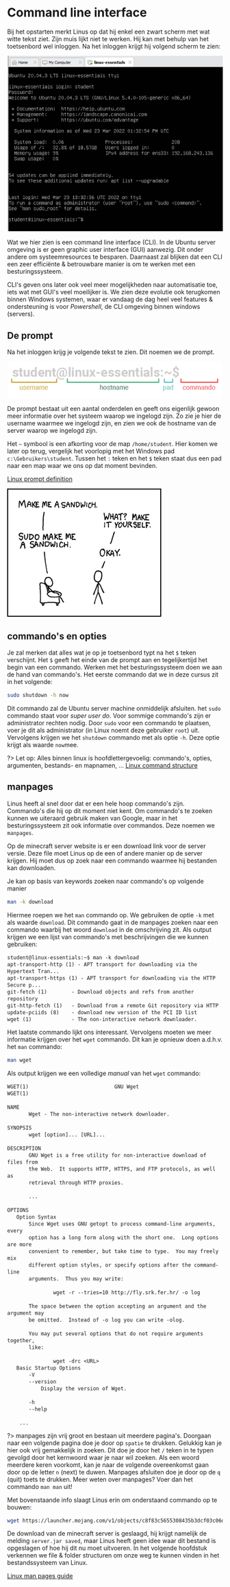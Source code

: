 # Command line interface
Bij het opstarten merkt Linus op dat hij enkel een zwart scherm met wat witte tekst ziet. Zijn muis lijkt niet te werken. Hij kan met behulp van het toetsenbord wel inloggen. Na het inloggen krijgt hij volgend scherm te zien:

![server welcome](../images/03/cli.PNG)

Wat we hier zien is een command line interface (CLI). In de Ubuntu server omgeving is er geen graphic user interface (GUI) aanwezig. Dit onder andere om systeemresources te besparen. Daarnaast zal blijken dat een CLI een zeer efficiënte & betrouwbare manier is om te werken met een besturingssysteem.

CLI's geven ons later ook veel meer mogelijkheden naar automatisatie toe, iets wat met GUI's veel moeilijker is. We zien deze evolutie ook terugkomen binnen Windows systemen, waar er vandaag de dag heel veel features & ondersteuning is voor _Powershell_, de CLI omgeving binnen windows (servers).

## De prompt
Na het inloggen krijg je volgende tekst te zien. Dit noemen we de prompt.

![prompt](../images/03/prompt.png)

De prompt bestaat uit een aantal onderdelen en geeft ons eigenlijk gewoon meer informatie over het systeem waarop we ingelogd zijn. Zo zie je hier de username waarmee we ingelogd zijn, en zien we ook de hostname van de server waarop we ingelogd zijn. 

Het `~` symbool is een afkorting voor de map `/home/student`. Hier komen we later op terug, vergelijk het voorlopig met het Windows pad `c:\Gebruikers\student`. Tussen het `:` teken en het `$` teken staat dus een pad naar een map waar we ons op dat moment bevinden.

<i class="fa-solid fa-earth-europe"></i> [Linux prompt definition](http://www.linfo.org/prompt.html#:~:text=A%20command%20prompt%2C%20also%20referred,terminal%20window%20by%20a%20shell.)


![sudo right](../images/03/sandwich.png)

## commando's en opties
Je zal merken dat alles wat je op je toetsenbord typt na het `$` teken verschijnt. Het `$` geeft het einde van de prompt aan en tegelijkertijd het begin van een commando. Werken met het besturingssysteem doen we aan de hand van commando's. Het eerste commando dat we in deze cursus zit in het volgende:
```bash
sudo shutdown -h now
```

Dit commando zal de Ubuntu server machine onmiddelijk afsluiten. het `sudo` commando staat voor *super user do*. Voor sommige commando's zijn er administrator rechten nodig. Door `sudo` voor een commando te plaatsen, voer je dit als administrator (in Linux noemt deze gebruiker `root`) uit. Vervolgens krijgen we het `shutdown` commando met als optie `-h`. Deze optie krijgt als waarde `now`mee.

?> <i class="fa-solid fa-circle-info"></i> Let op: Alles binnen linux is hoofdlettergevoelig: commando's, opties, argumenten, bestands- en mapnamen, ...
<i class="fa-solid fa-earth-europe"></i> 
[Linux command structure](https://uofabioinformaticshub.github.io/BASH-Intro/notes/extra_command_syntax.html)

## manpages
Linus heeft al snel door dat er een hele hoop commando's zijn. Commando's die hij op dit moment niet kent. Om commando's te zoeken kunnen we uiteraard gebruik maken van Google, maar in het besturingssysteem zit ook informatie over commandos. Deze noemen we `manpages`.

Op de minecraft server website is er een download link voor de server versie. Deze file moet Linus op de een of andere manier op de server krijgen. Hij moet dus op zoek naar een commando waarmee hij bestanden kan downloaden.

Je kan op basis van keywords zoeken naar commando's op volgende manier
```bash
man -k download
```
Hiermee roepen we het `man` commando op. We gebruiken de optie `-k` met als waarde `download`. Dit commando gaat in de manpages zoeken naar een commando waarbij het woord `download` in de omschrijving zit. Als output krijgen we een lijst van commando's met beschrijvingen die we kunnen gebruiken:

```
student@linux-essentials:~$ man -k download
apt-transport-http (1) - APT transport for downloading via the Hypertext Tran...
apt-transport-https (1) - APT transport for downloading via the HTTP Secure p...
git-fetch (1)        - Download objects and refs from another repository
git-http-fetch (1)   - Download from a remote Git repository via HTTP
update-pciids (8)    - download new version of the PCI ID list
wget (1)             - The non-interactive network downloader.
```

Het laatste commando lijkt ons interessant. Vervolgens moeten we meer informatie krijgen over het `wget` commando. Dit kan je opnieuw doen a.d.h.v. het `man` commando:

```bash
man wget
```
Als output krijgen we een volledige *manual* van het `wget` commando:

```
WGET(1)                            GNU Wget                            WGET(1)

NAME
       Wget - The non-interactive network downloader.

SYNOPSIS
       wget [option]... [URL]...

DESCRIPTION
       GNU Wget is a free utility for non-interactive download of files from
       the Web.  It supports HTTP, HTTPS, and FTP protocols, as well as
       retrieval through HTTP proxies.

       ...

OPTIONS
   Option Syntax
       Since Wget uses GNU getopt to process command-line arguments, every
       option has a long form along with the short one.  Long options are more
       convenient to remember, but take time to type.  You may freely mix
       different option styles, or specify options after the command-line
       arguments.  Thus you may write:

               wget -r --tries=10 http://fly.srk.fer.hr/ -o log

       The space between the option accepting an argument and the argument may
       be omitted.  Instead of -o log you can write -olog.

       You may put several options that do not require arguments together,
       like:

               wget -drc <URL>
   Basic Startup Options
       -V
       --version
           Display the version of Wget.

       -h
       --help
    
    ...

```

?> <i class="fa-solid fa-circle-info"></i> manpages zijn vrij groot en bestaan uit meerdere pagina's. Doorgaan naar een volgende pagina doe je door op `spatie` te drukken. Gelukkig kan je hier ook vrij gemakkelijk in zoeken. Dit doe je door het `/` teken in te typen gevolgd door het kernwoord waar je naar wil zoeken. Als een woord meerdere keren voorkomt, kan je naar de volgende overeenkomst gaan door op de letter `n` (next) te duwen. Manpages afsluiten doe je door op de `q` (quit) toets te drukken. Meer weten over manpages? Voer dan het commando `man man` uit!

Met bovenstaande info slaagt Linus erin om onderstaand commando op te bouwen:
```bash
wget https://launcher.mojang.com/v1/objects/c8f83c5655308435b3dcf03c06d9fe8740a77469/server.jar
```

De download van de minecraft server is geslaagd, hij krijgt namelijk de melding `server.jar saved`, maar Linus heeft geen idee waar dit bestand is opgeslagen of hoe hij dit nu moet uitvoeren. In het volgende hoofdstuk verkennen we file & folder structuren om onze weg te kunnen vinden in het bestandssysteem van Linux.

<i class="fa-solid fa-earth-europe"></i> [Linux man pages guide](https://itsfoss.com/linux-man-page-guide/)